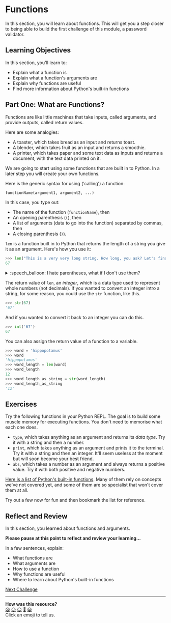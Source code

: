 # Functions

In this section, you will learn about functions. This will get you a step closer
to being able to build the first challenge of this module, a password validator.


<!-- OMITTED -->

## Learning Objectives

In this section, you'll learn to:

* Explain what a function is
* Explain what a function's arguments are
* Explain why functions are useful
* Find more information about Python's built-in functions

## Part One: What are Functions?

Functions are like little machines that take inputs, called arguments, and
provide outputs, called return values.

Here are some analogies:
* A toaster, which takes bread as an input and returns toast.
* A blender, which takes fruit as an input and returns a smoothie.
* A printer, which takes paper and some text data as inputs and returns a
  document, with the text data printed on it.

We are going to start using some functions that are built in to Python. In a
later step you will create your own functions.

Here is the generic syntax for using ('calling') a function:

```python
functionName(argument1, argument2, ...)
```

In this case, you type out:

* The name of the function (`functionName`), then
* An opening parenthesis (`(`), then 
* A list of arguments (data to go into the function) separated by commas, then
* A closing parenthesis (`)`).

`len` is a function built in to Python that returns the length of a string you
give it as an argument. Here's how you use it:

```python
>>> len("This is a very very long string. How long, you ask? Let's find out!")
67
```

<details>
  <summary>:speech_balloon: I hate parentheses, what if I don't use them?</summary>

  <hr>
  
  If you don't add the parentheses, you just get the function returned back to
  you.

  ```python
  >>> len
  <built-in function len>
  ```

  Not very useful, for now...

  <hr>
</details>

The return value of `len`, an _integer_, which is a data type used to represent
whole numbers (not decimals). If you wanted to convert an integer intro a
string, for some reason, you could use the `str` function, like this.

```python
>>> str(67)
'67'
```

And if you wanted to convert it back to an integer you can do this.

```python
>>> int('67')
67
```

You can also assign the return value of a function to a variable.

```python
>>> word = 'hippopotamus'
>>> word
'hippopotamus'
>>> word_length = len(word)
>>> word_length
12
>>> word_length_as_string = str(word_length)
>>> word_length_as_string
'12'
```

## Exercises

Try the following functions in your Python REPL. The goal is to build some
muscle memory for executing functions. You don't need to memorise what each one
does.

* `type`, which takes anything as an argument and returns its _data type_. Try
  it with a string and then a number.
* `print`, which takes anything as an argument and prints it to the terminal.
  Try it with a string and then an integer. It'll seem useless at the moment but
  will soon become your best friend.
* `abs`, which takes a number as an argument and always returns a positive
  value. Try it with both positive and negative numbers.

[Here is a list of Python's built-in
functions](https://docs.python.org/3/library/functions.html). Many of them rely
on concepts we've not covered yet, and some of them are so specialist that won't
cover them at all. 

Try out a few now for fun and then bookmark the list for reference.

## Reflect and Review

In this section, you learned about functions and arguments.

**Please pause at this point to reflect and review your learning...**

In a few sentences, explain:

* What functions are
* What arguments are
* How to use a function
* Why functions are useful
* Where to learn about Python's built-in functions


[Next Challenge](04_methods.md)

<!-- BEGIN GENERATED SECTION DO NOT EDIT -->

---

**How was this resource?**  
[😫](https://airtable.com/shrUJ3t7KLMqVRFKR?prefill_Repository=makersacademy%2Fpython_foundations&prefill_File=chapter1%2F03_functions.md&prefill_Sentiment=😫) [😕](https://airtable.com/shrUJ3t7KLMqVRFKR?prefill_Repository=makersacademy%2Fpython_foundations&prefill_File=chapter1%2F03_functions.md&prefill_Sentiment=😕) [😐](https://airtable.com/shrUJ3t7KLMqVRFKR?prefill_Repository=makersacademy%2Fpython_foundations&prefill_File=chapter1%2F03_functions.md&prefill_Sentiment=😐) [🙂](https://airtable.com/shrUJ3t7KLMqVRFKR?prefill_Repository=makersacademy%2Fpython_foundations&prefill_File=chapter1%2F03_functions.md&prefill_Sentiment=🙂) [😀](https://airtable.com/shrUJ3t7KLMqVRFKR?prefill_Repository=makersacademy%2Fpython_foundations&prefill_File=chapter1%2F03_functions.md&prefill_Sentiment=😀)  
Click an emoji to tell us.

<!-- END GENERATED SECTION DO NOT EDIT -->
